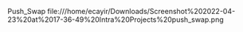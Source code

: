 Push_Swap
file:///home/ecayir/Downloads/Screenshot%202022-04-23%20at%2017-36-49%20Intra%20Projects%20push_swap.png
